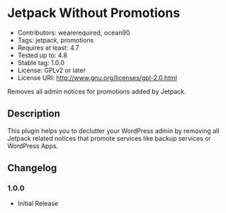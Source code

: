 # Jetpack Without Promotions #

* Contributors: wearerequired, ocean90
* Tags: jetpack, promotions
* Requires at least: 4.7
* Tested up to: 4.8
* Stable tag: 1.0.0
* License: GPLv2 or later
* License URI: http://www.gnu.org/licenses/gpl-2.0.html

Removes all admin notices for promotions added by Jetpack.

## Description ##

This plugin helps you to declutter your WordPress admin by removing all Jetpack related notices that promote services like backup services or WordPress Apps. 

## Changelog ##

### 1.0.0 ###
* Initial Release
